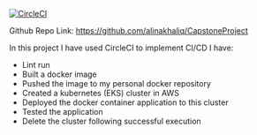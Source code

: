 [![CircleCI](https://dl.circleci.com/status-badge/img/gh/alinakhaliq/CapstoneProject/tree/main.svg?style=svg)](https://dl.circleci.com/status-badge/redirect/gh/alinakhaliq/CapstoneProject/tree/main)

Github Repo Link: https://github.com/alinakhaliq/CapstoneProject

In this project I have used CircleCI to implement CI/CD
I have:
- Lint run 
- Built a docker image
- Pushed the image to my personal docker repository
- Created a kubernetes (EKS) cluster in AWS
- Deployed the docker container application to this cluster
- Tested the application
- Delete the cluster following successful execution